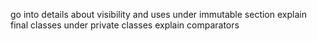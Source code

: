 go into details about visibility and uses
under immutable section explain final classes
under private classes explain comparators
